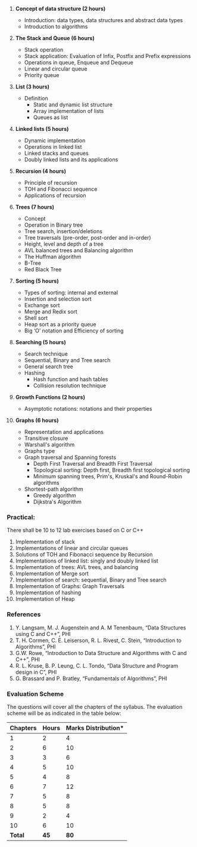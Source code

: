 1. **Concept of data structure (2 hours)**
    * Introduction: data types, data structures and abstract data types
    * Introduction to algorithms

2. **The Stack and Queue (6 hours)**
    * Stack operation
    * Stack application: Evaluation of Infix, Postfix and Prefix expressions
    * Operations in queue, Enqueue and Dequeue
    * Linear and circular queue
    * Priority queue

3. **List (3 hours)**
    * Definition
        * Static and dynamic list structure
        * Array implementation of lists
        * Queues as list

4. **Linked lists (5 hours)**
    * Dynamic implementation
    * Operations in linked list
    * Linked stacks and queues
    * Doubly linked lists and its applications

5. **Recursion (4 hours)**
    * Principle of recursion
    * TOH and Fibonacci sequence
    * Applications of recursion

6. **Trees (7 hours)**
    * Concept
    * Operation in Binary tree
    * Tree search, insertion/deletions
    * Tree traversals (pre-order, post-order and in-order)
    * Height, level and depth of a tree
    * AVL balanced trees and Balancing algorithm
    * The Huffman algorithm
    * B-Tree
    * Red Black Tree

7. **Sorting (5 hours)**
    * Types of sorting: internal and external
    * Insertion and selection sort
    * Exchange sort
    * Merge and Redix sort
    * Shell sort
    * Heap sort as a priority queue
    * Big ‘O’ notation and Efficiency of sorting

8. **Searching (5 hours)**
    * Search technique
    * Sequential, Binary and Tree search
    * General search tree
    * Hashing
        * Hash function and hash tables
        * Collision resolution technique

9. **Growth Functions (2 hours)**
    * Asymptotic notations: notations and their properties 

10. **Graphs (6 hours)**
    * Representation and applications
    * Transitive closure
    * Warshall's algorithm
    * Graphs type
    * Graph traversal and Spanning forests
        * Depth First Traversal and Breadth First Traversal
        * Topological sorting: Depth first, Breadth first topological sorting
        * Minimum spanning trees, Prim's, Kruskal's and Round-Robin algorithms
    * Shortest-path algorithm
        * Greedy algorithm
        * Dijkstra's Algorithm

### Practical:

There shall be 10 to 12 lab exercises based on C or C++

1. Implementation of stack
2. Implementations of linear and circular queues
3. Solutions of TOH and Fibonacci sequence by Recursion
4. Implementations of linked list: singly and doubly linked list
5. Implementation of trees: AVL trees, and balancing
6. Implementation of Merge sort
7. Implementation of search: sequential, Binary and Tree search
8. Implementation of Graphs: Graph Traversals
9. Implementation of hashing
10. Implementation of Heap


### References

1. Y. Langsam, M. J. Augenstein and A. M Tenenbaum, “Data Structures using C and C++”, PHI
2. T. H. Cormen, C. E. Leiserson, R. L. Rivest, C. Stein,  “Introduction to Algorithms”, PHI
3. G.W. Rowe, “Introduction to Data Structure and Algorithms with C and C++”, PHI
4. R. L. Kruse, B. P. Leung, C. L. Tondo, “Data Structure and Program design in C”, PHI
5. G. Brassard and P. Bratley, “Fundamentals of Algorithms”, PHI

### Evaluation Scheme

The questions will cover all the chapters of the syllabus. The evaluation scheme will be as indicated in the table below:

| Chapters  | Hours  | Marks Distribution* |
| --------- | ------ | ------------------- |
| 1         | 2      | 4                   |
| 2         | 6      | 10                  |
| 3         | 3      | 6                   |
| 4         | 5      | 10                  |
| 5         | 4      | 8                   |
| 6         | 7      | 12                  |
| 7         | 5      | 8                   |
| 8         | 5      | 8                   |
| 9         | 2      | 4                   |
| 10        | 6      | 10                  |
| **Total** | **45** | **80**              |
